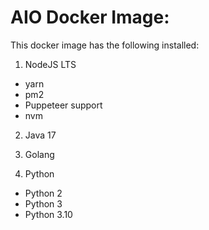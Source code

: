 
# AIO Docker Image:
This docker image has the following installed:

1. NodeJS LTS
 - yarn
 - pm2
 - Puppeteer support
 - nvm

2. Java 17

3. Golang

4. Python
 - Python 2
 - Python 3
 - Python 3.10

